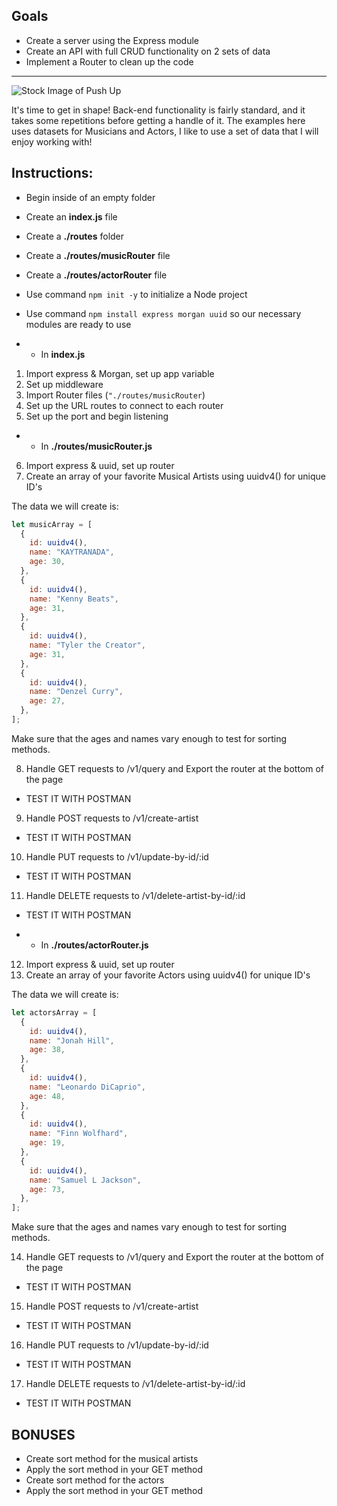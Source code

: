 ## Goals

- Create a server using the Express module
- Create an API with full CRUD functionality on 2 sets of data
- Implement a Router to clean up the code

---

![Stock Image of Push Up](https://i.imgur.com/my52chH.jpg)

It's time to get in shape! Back-end functionality is fairly standard, and it takes some repetitions before getting a handle of it. The examples here uses datasets for Musicians and Actors, I like to use a set of data that I will enjoy working with!

## Instructions:

- Begin inside of an empty folder
- Create an **index.js** file
- Create a **./routes** folder
- Create a **./routes/musicRouter** file
- Create a **./routes/actorRouter** file
- Use command `npm init -y` to initialize a Node project
- Use command `npm install express morgan uuid` so our necessary modules are ready to use

- - In **index.js**

1. Import express & Morgan, set up app variable
2. Set up middleware
3. Import Router files (`"./routes/musicRouter`)
4. Set up the URL routes to connect to each router
5. Set up the port and begin listening

- - In **./routes/musicRouter.js**

6. Import express & uuid, set up router
7. Create an array of your favorite Musical Artists using uuidv4() for unique ID's

The data we will create is:

```js
let musicArray = [
  {
    id: uuidv4(),
    name: "KAYTRANADA",
    age: 30,
  },
  {
    id: uuidv4(),
    name: "Kenny Beats",
    age: 31,
  },
  {
    id: uuidv4(),
    name: "Tyler the Creator",
    age: 31,
  },
  {
    id: uuidv4(),
    name: "Denzel Curry",
    age: 27,
  },
];
```

Make sure that the ages and names vary enough to test for sorting methods.

8. Handle GET requests to /v1/query and Export the router at the bottom of the page

- TEST IT WITH POSTMAN

9. Handle POST requests to /v1/create-artist

- TEST IT WITH POSTMAN

10. Handle PUT requests to /v1/update-by-id/:id

- TEST IT WITH POSTMAN

11. Handle DELETE requests to /v1/delete-artist-by-id/:id

- TEST IT WITH POSTMAN

- - In **./routes/actorRouter.js**

12. Import express & uuid, set up router
13. Create an array of your favorite Actors using uuidv4() for unique ID's

The data we will create is:

```js
let actorsArray = [
  {
    id: uuidv4(),
    name: "Jonah Hill",
    age: 38,
  },
  {
    id: uuidv4(),
    name: "Leonardo DiCaprio",
    age: 48,
  },
  {
    id: uuidv4(),
    name: "Finn Wolfhard",
    age: 19,
  },
  {
    id: uuidv4(),
    name: "Samuel L Jackson",
    age: 73,
  },
];
```

Make sure that the ages and names vary enough to test for sorting methods.

14. Handle GET requests to /v1/query and Export the router at the bottom of the page

- TEST IT WITH POSTMAN

15. Handle POST requests to /v1/create-artist

- TEST IT WITH POSTMAN

16. Handle PUT requests to /v1/update-by-id/:id

- TEST IT WITH POSTMAN

17. Handle DELETE requests to /v1/delete-artist-by-id/:id

- TEST IT WITH POSTMAN

## BONUSES

- Create sort method for the musical artists
- Apply the sort method in your GET method
- Create sort method for the actors
- Apply the sort method in your GET method
